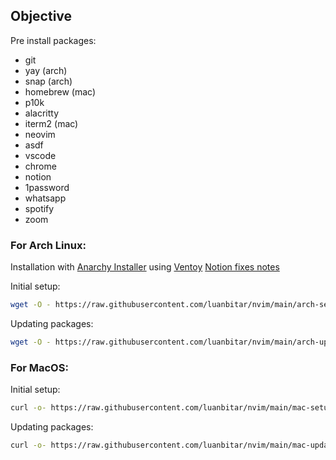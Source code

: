 ## Objective

Pre install packages:

- git
- yay (arch)
- snap (arch)
- homebrew (mac)
- p10k
- alacritty
- iterm2 (mac)
- neovim
- asdf
- vscode
- chrome
- notion
- 1password
- whatsapp
- spotify
- zoom

### For Arch Linux:

Installation with [Anarchy Installer](https://anarchyinstaller.gitlab.io/) using [Ventoy](https://www.ventoy.net/en/download.html)
[Notion fixes notes](https://lbitar.notion.site/Arch-4950578f5e2841d092e7728c7c766823)

Initial setup:

```bash
wget -O - https://raw.githubusercontent.com/luanbitar/nvim/main/arch-setup.sh | bash
```

Updating packages:

```bash
wget -O - https://raw.githubusercontent.com/luanbitar/nvim/main/arch-update.sh | bash
```

### For MacOS:

Initial setup:

```bash
curl -o- https://raw.githubusercontent.com/luanbitar/nvim/main/mac-setup.sh | bash
```

Updating packages:

```bash
curl -o- https://raw.githubusercontent.com/luanbitar/nvim/main/mac-update.sh | bash
```
